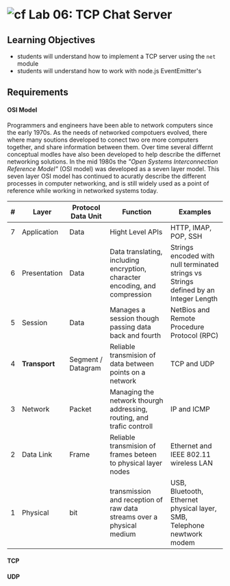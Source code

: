 ![cf](https://i.imgur.com/7v5ASc8.png) Lab 06: TCP Chat Server
======

## Learning Objectives  
* students will understand how to implement a TCP server using the `net` module
* students will understand how to work with node.js EventEmitter's

## Requirements


#### OSI Model  
Programmers and engineers have been able to network computers since the early 1970s. As the needs of networked compotuers evolved, there where many soutions developed to conect two ore more computers together, and share information between them. Over time several differnt conceptual modles have also been developed to help describe the differnet networking solutions. In the mid 1980s the _"Open Systems Interconnection Reference Model"_ (OSI model) was developed as a seven layer model. This seven layer OSI model has continued to acuratly describe the different processes in computer networking, and is still widely used as a point of reference while working in networked systems today. 


| # | Layer | Protocol Data Unit | Function | Examples |   
| --- | ---- | ----- | ----- | ----- |
| 7 | Application | Data | Hight Level APIs | HTTP, IMAP, POP, SSH |  
| 6 | Presentation | Data | Data translating, including encryption, character encoding, and compression | Strings encoded with null terminated strings vs Strings defined by an Integer Length |  
| 5 | Session | Data | Manages a session though passing data back and fourth | NetBios and Remote Procedure Protocol (RPC) |
| 4 | **Transport** | Segment / Datagram | Reliable transmision of data between points on a network | TCP and UDP | 
| 3 | Network | Packet | Managing the network thourgh addressing, routing, and trafic controll | IP and ICMP 
| 2 | Data Link | Frame | Reliable transmision of frames beteen to physical layer nodes | Ethernet and IEEE 802.11 wireless LAN | 
| 1 | Physical | bit | transmission and reception of raw data streams over a physical medium | USB, Bluetooth, Ethernet physical layer, SMB, Telephone newtwork modem |


#### TCP 
#### UDP

